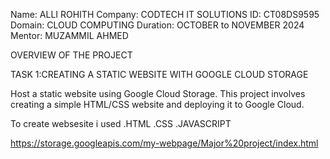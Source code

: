 Name: ALLI ROHITH 
Company: CODTECH IT SOLUTIONS 
ID: CT08DS9595 
Domain: CLOUD COMPUTING 
Duration: OCTOBER to NOVEMBER 2024
Mentor: MUZAMMIL AHMED

OVERVIEW OF THE PROJECT

TASK 1:CREATING A STATIC WEBSITE WITH GOOGLE CLOUD STORAGE

Host a static website using Google Cloud Storage. This project
involves creating a simple HTML/CSS website and deploying it
to Google Cloud.

To create websesite i used 
.HTML
.CSS
.JAVASCRIPT


https://storage.googleapis.com/my-webpage/Major%20project/index.html
